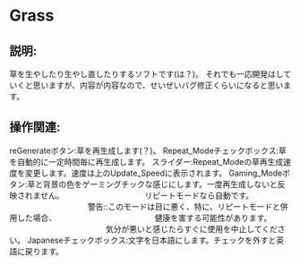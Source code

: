 
# Grass

## 説明:
草を生やしたり生やし直したりするソフトです(は？)。
それでも一応開発はしていくと思いますが、内容が内容なので、せいぜいバグ修正くらいになると思います。


## 操作関連:
reGenerateボタン:草を再生成します(？)。
Repeat_Modeチェックボックス:草を自動的に一定時間毎に再生成します。
スライダー:Repeat_Modeの草再生成速度を変更します。速度は上のUpdate_Speedに表示されます。
Gaming_Modeボタン:草と背景の色をゲーミングチックな感じにします。一度再生成しないと反映されません。
　　　　　　　　　　リピートモードなら自動です。
　　　　　　　　　　警告::このモードは目に悪く、特に、リピートモードと併用した場合、
　　　　　　　　　　　　  健康を害する可能性があります。
　　　　　　　　　　　　  気分が悪いと感じたらすぐに使用を中止してください。
Japaneseチェックボックス:文字を日本語にします。チェックを外すと英語に戻ります。
